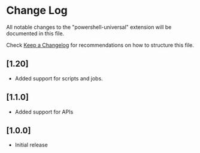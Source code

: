 # Change Log

All notable changes to the "powershell-universal" extension will be documented in this file.

Check [Keep a Changelog](http://keepachangelog.com/) for recommendations on how to structure this file.

## [1.20]

- Added support for scripts and jobs.

## [1.1.0]

- Added support for APIs

## [1.0.0]

- Initial release